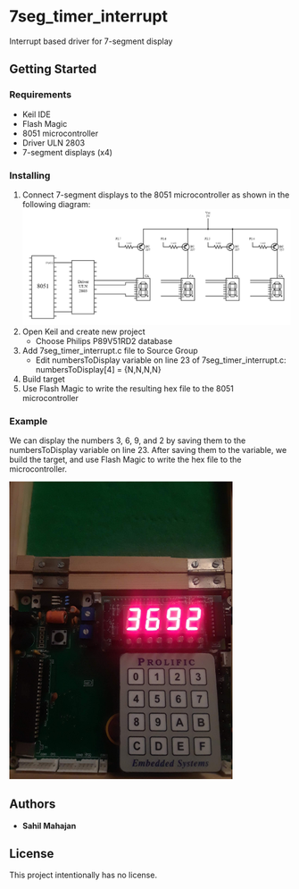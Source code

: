 # 7seg_timer_interrupt
Interrupt based driver for 7-segment display

## Getting Started

### Requirements
* Keil IDE
* Flash Magic
* 8051 microcontroller
* Driver ULN 2803
* 7-segment displays (x4)

### Installing
1. Connect 7-segment displays to the 8051 microcontroller as shown in the following diagram:
   <img src="7seg_interfacing.png" width="800">
1. Open Keil and create new project
   * Choose Philips P89V51RD2 database
1. Add 7seg_timer_interrupt.c file to Source Group
   * Edit numbersToDisplay variable on line 23 of 7seg_timer_interrupt.c: numbersToDisplay[4] = {N,N,N,N} 
1. Build target
1. Use Flash Magic to write the resulting hex file to the 8051 microcontroller

### Example

We can display the numbers 3, 6, 9, and 2 by saving them to the numbersToDisplay variable on line 23.
  After saving them to the variable, we build the target, and use Flash Magic to write the hex file to the microcontroller.

<img src="7seg_timer_interrupt_pic.jpg" width="400">

## Authors

* **Sahil Mahajan**

## License

This project intentionally has no license.
